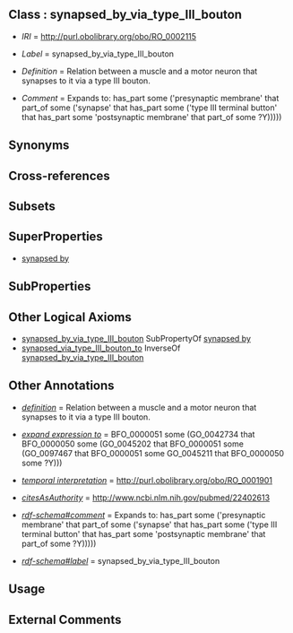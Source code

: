 
## Class : synapsed_by_via_type_III_bouton

 * *IRI* = http://purl.obolibrary.org/obo/RO_0002115
 * *Label* = synapsed_by_via_type_III_bouton
 * *Definition* = Relation between a muscle and a motor neuron that synapses to it via a type III bouton.

 * *Comment* = Expands to: has_part some ('presynaptic membrane' that part_of some ('synapse' that has_part some ('type III terminal button' that has_part some 'postsynaptic membrane' that part_of some ?Y)))))

## Synonyms


## Cross-references


## Subsets


## SuperProperties

 * [synapsed by](../../RO/03/RO_0002103.md)

## SubProperties


## Other Logical Axioms

 * [synapsed_by_via_type_III_bouton](../../RO/15/RO_0002115.md) SubPropertyOf [synapsed by](../../RO/03/RO_0002103.md)
 * [synapsed_via_type_III_bouton_to](../../RO/14/RO_0002114.md) InverseOf [synapsed_by_via_type_III_bouton](../../RO/15/RO_0002115.md)

## Other Annotations

 * *[definition](../../IAO/15/IAO_0000115.md)* = Relation between a muscle and a motor neuron that synapses to it via a type III bouton.

 * *[expand expression to](../../IAO/24/IAO_0000424.md)* = BFO_0000051 some (GO_0042734 that BFO_0000050 some (GO_0045202 that BFO_0000051 some (GO_0097467 that BFO_0000051 some GO_0045211 that BFO_0000050 some ?Y)))
 * *[temporal interpretation](../../RO/00/RO_0001900.md)* = http://purl.obolibrary.org/obo/RO_0001901
 * *[citesAsAuthority](../../ty/citesAsAuthority.md)* = http://www.ncbi.nlm.nih.gov/pubmed/22402613
 * *[rdf-schema#comment](../../nt/rdf-schema#comment.md)* = Expands to: has_part some ('presynaptic membrane' that part_of some ('synapse' that has_part some ('type III terminal button' that has_part some 'postsynaptic membrane' that part_of some ?Y)))))
 * *[rdf-schema#label](../../el/rdf-schema#label.md)* = synapsed_by_via_type_III_bouton

## Usage


## External Comments

